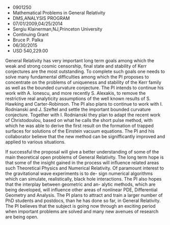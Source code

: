 
* 0901250
* Mathematical Problems in General Relativity
* DMS,ANALYSIS PROGRAM
* 07/01/2009,04/25/2014
* Sergiu Klainerman,NJ,Princeton University
* Continuing Grant
* Bruce P. Palka
* 06/30/2015
* USD 540,229.00

General Relativity has very important long term goals among which the weak and
strong cosmic censorship, final state and stability of Kerr conjectures are the
most outstanding. To complete such goals one needs to solve many fundamental
difficulties among which the PI proposes to concentrate on the problems of
uniqueness and stability of the Kerr family as well as the bounded curvature
conjecture. The PI intends to continue his work with A. Ionescu, and more
recently S. Alexakis, to remove the restrictive real analyticity assumptions of
the well known results of S. Hawking and Carter-Robinson. The PI also plans to
continue to work with I. Rodnianski and J. Szeftel and settle the important
bounded curvature conjecture. Together with I. Rodnianski they plan to adapt the
recent work of Christodoulou, based on what he calls the short pulse method,
with which he was able to derive the first result on the formation of trapped
surfaces for solutions of the Einstein vacuum equations. The PI and his
collaborator believe that the new method can be signifficantly improved and
applied to various situations.

If successful the proposal will give a better understanding of some of the main
theoretical open problems of General Relativity. The long term hope is that some
of the insight gained in the process will influence related areas such
Theoretical Physics and Numerical Relativity. Of paramount interest to the
gravitational wave experiments is to de- sign numerical algorithms which can
simulate, realistically, black hole interactions. The PI also hopes that the
interplay between geometric and an- alytic methods, which are being developed,
will influence other areas of nonlinear PDE, Differential Geometry and Analysis.
The PI plans to attract and train a larger number of PhD students and postdocs,
than he has done so far, in General Relativity. The PI believes that the subject
is going now through an exciting period when important problems are solved and
many new avenues of research are being open.
